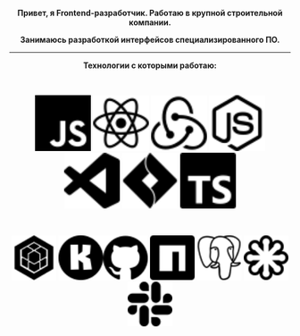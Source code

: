 <div align='center'>
  
__Привет, я Frontend-разработчик. Работаю в крупной строительной компании.__
 
  __Занимаюсь разработкой интерфейсов специализированного ПО.__

---

  
__Технологии с которыми работаю:__ 
  
<br/>
  
<img src ='javascript.svg' alt='javascript' width='100'/>   <img src = 'react.svg' alt='react' width='100'> <img src = 'redux.svg' alt='redux' width='100'> <img src = 'nodedotjs.svg' alt='node.js' width='100'> <img src = 'visualstudiocode.svg' alt='vscode' width='100'> <img src = 'jirasoftware.svg' alt='jira' width='100'> <img src = 'typescript.svg' alt='typescript' width='100'>
  
<br/>
  
<img src = 'sequelize.svg' alt='sequelize' width='80'> <img src = 'konva.svg' alt='konva' width='80'><img src = 'github.svg' alt='github' width='80'>  <img src = 'npm.svg' alt='npm' width='80'> <img src = 'postgresql.svg' alt='postgres' width='80'>  <img src = 'svg.svg' alt='svg' width='80'> <img src = 'slack.svg' alt='slack' width='80'>

